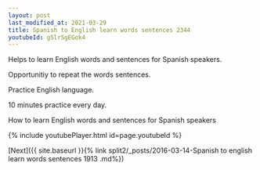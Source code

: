 ```yaml
---
layout: post
last_modified_at: 2021-03-29
title: Spanish to English learn words sentences 2344 
youtubeId: gSlrSgEGok4
---
```

 
 
Helps to learn English words and sentences for Spanish speakers.

Opportunitiy to repeat the words sentences. 

Practice English language. 
 
10 minutes practice every day. 
 
How to learn English words and sentences for Spanish speakers 
 
{% include youtubePlayer.html id=page.youtubeId %}
 
 
[Next]({{ site.baseurl }}{% link  split2/_posts/2016-03-14-Spanish to english learn words sentences 1913 .md%})
 
